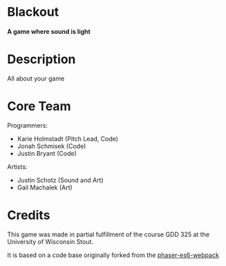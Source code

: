 # Blackout
#### A game where sound is light

# Description
All about your game

# Core Team
Programmers:
* Karie Holmstadt (Pitch Lead, Code)
* Jonah Schmisek (Code)
* Justin Bryant (Code)

Artists:
* Justin Schotz (Sound and Art)
* Gail Machalek (Art)


# Credits
This game was made in partial fulfillment of the course GDD 325 at the University of Wisconsin Stout.

It is based on a code base originally forked from the [phaser-es6-webpack](https://github.com/lean/phaser-es6-webpack)

